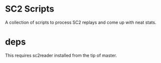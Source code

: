 # SC2 Scripts

A collection of scripts to process SC2 replays and come up with neat stats.


# deps

This requires sc2reader installed from the tip of master.
